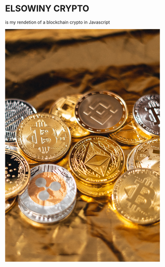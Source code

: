 # ELSOWINY CRYPTO
is my rendetion of a blockchain crypto in Javascript

![img](./repoIMG/reefcoin.jpg "coin")